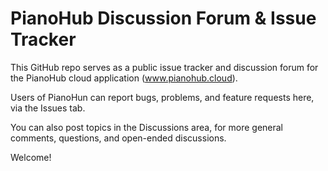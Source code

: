 # PianoHub Discussion Forum & Issue Tracker

This GitHub repo serves as a public issue tracker and discussion forum for the PianoHub cloud application (www.pianohub.cloud).

Users of PianoHun can report bugs, problems, and feature requests here, via the Issues tab.

You can also post topics in the Discussions area, for more general comments, questions, and open-ended discussions.

Welcome!

